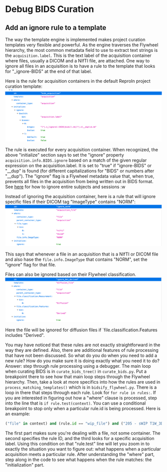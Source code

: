 # Debug BIDS Curation

## Add an ignore rule to a template

The way the template engine is implemented makes project curation templates very flexible and powerful.  As the engine traverses the Flywheel hierarchy, the most common metadata field to use to extract text strings is the `acquisition.label`.  This is the text label of the acquisition container where files, usually a DICOM and a NIfTI file, are attached.  One way to ignore all files in an acquisition is to have a rule to the template that looks for "_ignore-BIDS" at the end of that label.  

Here is the rule for acquisition containers in the default ReproIn project curation template:
![acquisition-rule.png](pics/add_ignore_rule/acquisition-rule.png)

The rule is executed for every acquisition container.  When recognized, the above "initialize" section says to set the "ignore" property `acquisition.info.BIDS.ignore` based on a match of the given regular expression on the acquisition.label.  It is set to "true" if "ignore-BIDS" or "__dup" is found (for different capitalizations for "BIDS" or numbers after "__dup").  The "ignore" flag is a Flywheel metadata value that, when true, prevents all files in the acquisition from being written out in BIDS format.  See [here](Ignore_ses-subj.md) for how to ignore entire subjects and sessions
:w

Instead of ignoring the acquisition container, here is a rule that will ignore specific files if their DICOM tag "ImageType" contains "NORM":
![ignore-norm.png](pics/add_ignore_rule/ignore-norm.png)

This says that whenever a file in an acquisition that is a NIfTI or DICOM file and also hase the `file.info.ImageType` that contains "NORM", set the "ignore" flag for that file.

Files can also be ignored based on their Flywheel classification.
![ignore-derived.png](pics/add_ignore_rule/ignore-derived.png)

Here the file will be ignored for diffusion files if `file.classification.Features includes "Derived".

You may have noticed that these rules are not exactly straightforward in the way they are defined.  Also, there are additional features of rule processing that have not been discussed.  So what do you do when you need to add a new rule?  How do you make sure it is doing exactly what you need it to do?  Answer: step through rule processing using a debugger.  The main loop when curating BIDS is in `curate_bids_tree()` in `curate_bids.py`.  Put a breakpoint there to see how that main loop steps through the Flywheel hierarchy.  Then, take a look at more specifics into how the rules are used in `process_matching_templates()` which is in `bidsify_flywheel.py`.  There is a loop in there that steps through each rule.  Look for `for rule in rules:`.  If you are interested in figuring out how a "where" clause is processed, step into the line that is `if rule.test(context)`.  You can use a conditional breakpoint to stop only when a particular rule.id is being processed.  Here is an example:
```python
("file" in context) and (rule.id == "wip_file") and ("205 - sWIP T1W_3D_IRCstandard32 SENSE avg" in context["acquisition"].data["label"])
```
The first part makes sure you're dealing with a file, not some container.  The second specifies the rule ID, and the third looks for a specific acquisition label.  Using this condition on that "rule.test" line will let you zoom in to exactly the situation you want to figure out: what happens when a particular acquisition meets a particular rule.  After understanding the "where" part, step along in the code to see what happens when the rule matches: the "initialization" part.